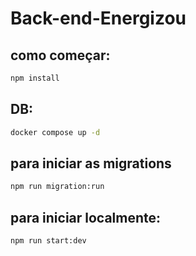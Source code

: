 # Back-end-Energizou

## como começar:

```bash
npm install
```
## DB:

```bash
docker compose up -d
```

## para iniciar as migrations

```bash
npm run migration:run
```

## para iniciar localmente:

```bash
npm run start:dev
```
